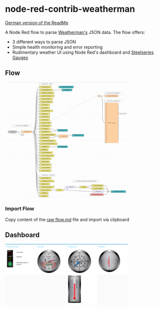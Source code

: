 # node-red-contrib-weatherman

[German version of the ReadMe](https://raw.githubusercontent.com/Sineos/node-red-contrib-weatherman/master/README_DE.md) 

A Node Red flow to parse [Weatherman's](https://www.stall.biz/project/weatherman-die-perfekte-wetterstation-fuer-die-hausautomation) JSON data. The flow offers:

 - 3 different ways to parse JSON
 - Simple health monitoring and error reporting
 - Rudimentary weather UI using Node Red's dashboard and [Steelseries Gauges](https://github.com/HanSolo/SteelSeries-Canvas) 

## Flow

<img src="https://raw.githubusercontent.com/Sineos/node-red-contrib-weatherman/master/src_readme/flow.png" width="400"/>

### Import Flow
Copy content of the [raw flow.md](https://raw.githubusercontent.com/Sineos/node-red-contrib-weatherman/master/flow.md) file and import via clipboard

## Dashboard

<img src="https://raw.githubusercontent.com/Sineos/node-red-contrib-weatherman/master/src_readme/dash.png" width="400"/>
